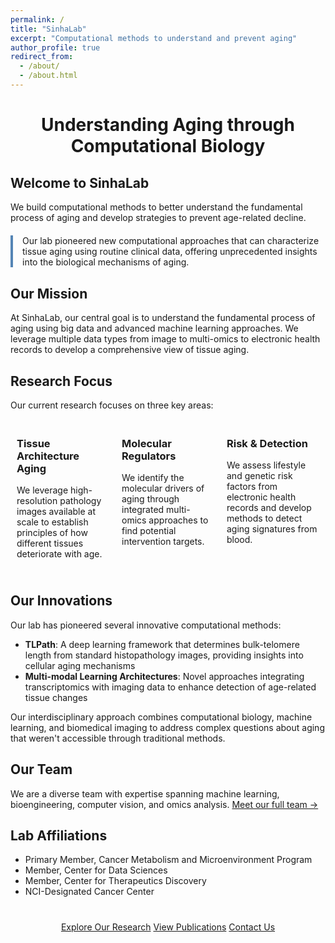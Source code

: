 ```yaml
---
permalink: /
title: "SinhaLab"
excerpt: "Computational methods to understand and prevent aging"
author_profile: true
redirect_from: 
  - /about/
  - /about.html
---
```



<div style="text-align: center; margin-bottom: 30px;">
  <h1>Understanding Aging through Computational Biology</h1>
</div>

## Welcome to SinhaLab

We build computational methods to better understand the fundamental process of aging and develop strategies to prevent age-related decline.

<div style="border-left: 4px solid #5585B5; padding-left: 15px; margin: 20px 0;">
Our lab pioneered new computational approaches that can characterize tissue aging using routine clinical data, offering unprecedented insights into the biological mechanisms of aging.
</div>

## Our Mission

At SinhaLab, our central goal is to understand the fundamental process of aging using big data and advanced machine learning approaches. We leverage multiple data types from image to multi-omics to electronic health records to develop a comprehensive view of tissue aging.

## Research Focus

Our current research focuses on three key areas:

<div class="row" style="display: flex; margin-top: 20px; margin-bottom: 40px;">
  <div class="col-md-4" style="flex: 1; padding: 0 10px;">
    <h3>Tissue Architecture Aging</h3>
    <p>We leverage high-resolution pathology images available at scale to establish principles of how different tissues deteriorate with age.</p>
  </div>
  <div class="col-md-4" style="flex: 1; padding: 0 10px;">
    <h3>Molecular Regulators</h3>
    <p>We identify the molecular drivers of aging through integrated multi-omics approaches to find potential intervention targets.</p>
  </div>
  <div class="col-md-4" style="flex: 1; padding: 0 10px;">
    <h3>Risk & Detection</h3>
    <p>We assess lifestyle and genetic risk factors from electronic health records and develop methods to detect aging signatures from blood.</p>
  </div>
</div>

## Our Innovations

Our lab has pioneered several innovative computational methods:

- **TLPath**: A deep learning framework that determines bulk-telomere length from standard histopathology images, providing insights into cellular aging mechanisms
- **Multi-modal Learning Architectures**: Novel approaches integrating transcriptomics with imaging data to enhance detection of age-related tissue changes

Our interdisciplinary approach combines computational biology, machine learning, and biomedical imaging to address complex questions about aging that weren't accessible through traditional methods.

## Our Team

We are a diverse team with expertise spanning machine learning, bioengineering, computer vision, and omics analysis. [Meet our full team →](/team/)

## Lab Affiliations

- Primary Member, Cancer Metabolism and Microenvironment Program
- Member, Center for Data Sciences
- Member, Center for Therapeutics Discovery
- NCI-Designated Cancer Center

<div style="text-align: center; margin-top: 40px; margin-bottom: 20px;">
  <a href="/research/" class="btn btn--primary">Explore Our Research</a>
  <a href="/publications/" class="btn btn--primary">View Publications</a>
  <a href="/contact/" class="btn btn--primary">Contact Us</a>
</div>
